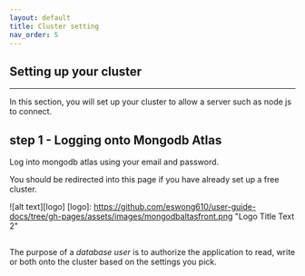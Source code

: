 ```yaml
---
layout: default
title: Cluster setting
nav_order: 5
---
```


## Setting up your cluster

----

In this section, you will set up your cluster to allow a server such as node js to connect.

## step 1 - Logging onto Mongodb Atlas

Log into mongodb atlas using your email and password.

You should be redirected into this page if you have already set up a free cluster.

![alt text][logo]
[logo]: https://github.com/eswong610/user-guide-docs/tree/gh-pages/assets/images/mongodbaltasfront.png "Logo Title Text 2"


##


The purpose of a *database user* is to authorize the application to read, write or both onto the cluster based on the settings you pick.
